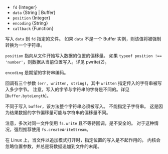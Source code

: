 <!-- YAML
added: v0.11.5
-->

* `fd` {Integer}
* `data` {String | Buffer}
* `position` {Integer}
* `encoding` {String}
* `callback` {Function}

写入 `data` 到 `fd` 指定的文件。
如果 `data` 不是一个 Buffer 实例，则该值将被强制转换为一个字符串。

`position` 指向从文件开始写入数据的位置的偏移量。
如果 `typeof position !== 'number'`，则数据从当前位置写入。详见 pwrite(2)。

`encoding` 是期望的字符串编码。

回调有三个参数 `(err, written, string)`，其中 `written` 指定传入的字符串被写入多少字节。
注意，写入的字节与字符串的字符是不同的。详见 [`Buffer.byteLength`]。

不同于写入 `buffer`，该方法整个字符串必须被写入。
不能指定子字符串。
这是因为结果数据的字节偏移量可能与字符串的偏移量不同。

注意，多次对同一文件使用 `fs.write` 且不等待回调，是不安全的。
对于这种情况，强烈推荐使用 `fs.createWriteStream`。

在 Linux 上，当文件以追加模式打开时，指定位置的写入是不起作用的。
内核会忽略位置参数，并总是将数据追加到文件的末尾。

